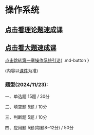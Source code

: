 
# 操作系统
## <a href="https://www.acfun.cn/v/ac46486585" target="_blank">点击看理论题速成课</a>
## <a href="https://www.bilibili.com/video/BV1qd4y177eA/?spm_id_from=333.999.0.0&vd_source=3d62b10ecb1870c000366b611daa717a" target="_blank">点击看大题速成课</a>

[点击跳转第一章操作系统引论](../操作系统/操作系统引论/操作系统概念.md){ .md-button }
    
 (内容以[课件](../操作系统/课件.md)为准)

### 题型(2024/11/23):

一、单选题 15题 / 30分

二、填空题 5题 / 10分

三、判断题 5题 / 10分

四、应用题 5题(每题8~12分) / 50分
